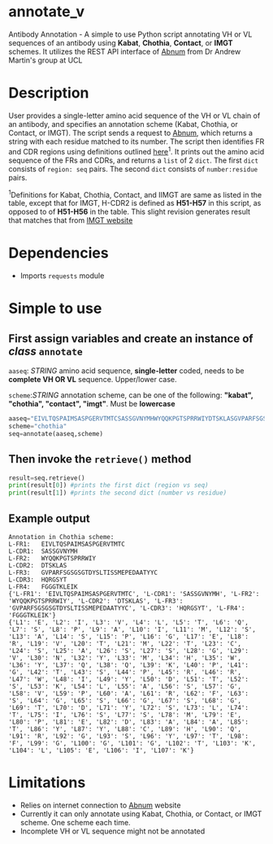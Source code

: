 # annotate_v
Antibody Annotation - A simple to use Python script annotating VH or VL sequences of an antibody using **Kabat**, **Chothia**, **Contact**, or **IMGT** schemes. It utilizes the REST API interface of [Abnum](http://www.bioinf.org.uk/abs/abnum/) from Dr Andrew Martin's group at UCL

# Description

User provides a single-letter amino acid sequence of the VH or VL chain of an antibody, and specifies an annotation scheme (Kabat, Chothia, or Contact, or IMGT). The script sends a request to [Abnum](http://www.bioinf.org.uk/abs/abnum/), which returns a string with each residue matched to its number. The script then identifies FR and CDR regions using definitions outlined [here](http://www.bioinf.org.uk/abs/info.html#kabatnum)<sup>1</sup>. It prints out the amino acid sequence of the FRs and CDRs, and returns a `list` of 2 `dict`. The first `dict` consists of `region: seq` pairs. The second `dict` consists of `number:residue` pairs. 

<sup>1</sup>Definitions for Kabat, Chothia, Contact, and IIMGT are same as listed in the table, except that for IMGT, H-CDR2 is defined as **H51-H57** in this script, as opposed to of **H51-H56** in the table. This slight revision generates result that matches that from [IMGT website](http://www.imgt.org/)

# Dependencies
- Imports `requests` module

# Simple to use

## First assign variables and create an instance of *class* `annotate`

`aaseq`: *STRING* amino acid sequence, **single-letter** coded, needs to be **complete VH OR VL** sequence. Upper/lower case. 

`scheme`:*STRING* annotation scheme, can be one of the following: **"kabat", "chothia", "contact", "imgt"**. Must be **lowercase**

```python
aaseq="EIVLTQSPAIMSASPGERVTMTCSASSGVNYMHWYQQKPGTSPRRWIYDTSKLASGVPARFSGSGSGTDYSLTISSMEPEDAATYYCHQRGSYTFGGGTKLEIK"
scheme="chothia"
seq=annotate(aaseq,scheme)
```

## Then invoke the `retrieve()` method

```python
result=seq.retrieve()
print(result[0]) #prints the first dict (region vs seq)
print(result[1]) #prints the second dict (number vs residue)

```

## Example output

```
Annotation in Chothia scheme:
L-FR1:   EIVLTQSPAIMSASPGERVTMTC
L-CDR1:  SASSGVNYMH
L-FR2:   WYQQKPGTSPRRWIY
L-CDR2:  DTSKLAS
L-FR3:   GVPARFSGSGSGTDYSLTISSMEPEDAATYYC
L-CDR3:  HQRGSYT
L-FR4:   FGGGTKLEIK
{'L-FR1': 'EIVLTQSPAIMSASPGERVTMTC', 'L-CDR1': 'SASSGVNYMH', 'L-FR2': 'WYQQKPGTSPRRWIY', 'L-CDR2': 'DTSKLAS', 'L-FR3': 'GVPARFSGSGSGTDYSLTISSMEPEDAATYYC', 'L-CDR3': 'HQRGSYT', 'L-FR4': 'FGGGTKLEIK'}
{'L1': 'E', 'L2': 'I', 'L3': 'V', 'L4': 'L', 'L5': 'T', 'L6': 'Q', 'L7': 'S', 'L8': 'P', 'L9': 'A', 'L10': 'I', 'L11': 'M', 'L12': 'S', 'L13': 'A', 'L14': 'S', 'L15': 'P', 'L16': 'G', 'L17': 'E', 'L18': 'R', 'L19': 'V', 'L20': 'T', 'L21': 'M', 'L22': 'T', 'L23': 'C', 'L24': 'S', 'L25': 'A', 'L26': 'S', 'L27': 'S', 'L28': 'G', 'L29': 'V', 'L30': 'N', 'L32': 'Y', 'L33': 'M', 'L34': 'H', 'L35': 'W', 'L36': 'Y', 'L37': 'Q', 'L38': 'Q', 'L39': 'K', 'L40': 'P', 'L41': 'G', 'L42': 'T', 'L43': 'S', 'L44': 'P', 'L45': 'R', 'L46': 'R', 'L47': 'W', 'L48': 'I', 'L49': 'Y', 'L50': 'D', 'L51': 'T', 'L52': 'S', 'L53': 'K', 'L54': 'L', 'L55': 'A', 'L56': 'S', 'L57': 'G', 'L58': 'V', 'L59': 'P', 'L60': 'A', 'L61': 'R', 'L62': 'F', 'L63': 'S', 'L64': 'G', 'L65': 'S', 'L66': 'G', 'L67': 'S', 'L68': 'G', 'L69': 'T', 'L70': 'D', 'L71': 'Y', 'L72': 'S', 'L73': 'L', 'L74': 'T', 'L75': 'I', 'L76': 'S', 'L77': 'S', 'L78': 'M', 'L79': 'E', 'L80': 'P', 'L81': 'E', 'L82': 'D', 'L83': 'A', 'L84': 'A', 'L85': 'T', 'L86': 'Y', 'L87': 'Y', 'L88': 'C', 'L89': 'H', 'L90': 'Q', 'L91': 'R', 'L92': 'G', 'L93': 'S', 'L96': 'Y', 'L97': 'T', 'L98': 'F', 'L99': 'G', 'L100': 'G', 'L101': 'G', 'L102': 'T', 'L103': 'K', 'L104': 'L', 'L105': 'E', 'L106': 'I', 'L107': 'K'}
```

# Limitations
- Relies on internet connection to [Abnum](http://www.bioinf.org.uk/abs/abnum/) website
- Currently it can only annotate using Kabat, Chothia, or Contact, or IMGT scheme. One scheme each time.
- Incomplete VH or VL sequence might not be annotated 
